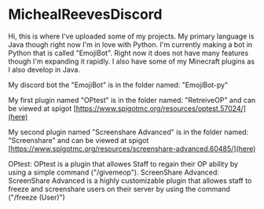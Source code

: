 # MichealReevesDiscord
Hi, this is where I've uploaded some of my projects. My primary language is Java though right now I'm in love with Python. I'm currently making a bot in Python that is called "EmojiBot". Right now it does not have many features though I'm expanding it rapidly. I also have some of my Minecraft plugins as I also develop in Java.

My discord bot the "EmojiBot" is in the folder named: "EmojiBot-py"

My first plugin named "OPtest" is in the folder named: "RetreiveOP" and can be viewed at spigot [https://www.spigotmc.org/resources/optest.57024/](here)

My second plugin named "Screenshare Advanced" is in the folder named: "Screenshare" and can be viewed at spigot [https://www.spigotmc.org/resources/screenshare-advanced.60485/](here)

OPtest: OPtest is a plugin that allowes Staff to regain their OP ability by using a simple command ("/givemeop").
ScreenShare Advanced: ScreenShare Advanced is a highly customizable plugin that allowes staff to freeze and screenshare users on their server by using the command ("/freeze (User)")
